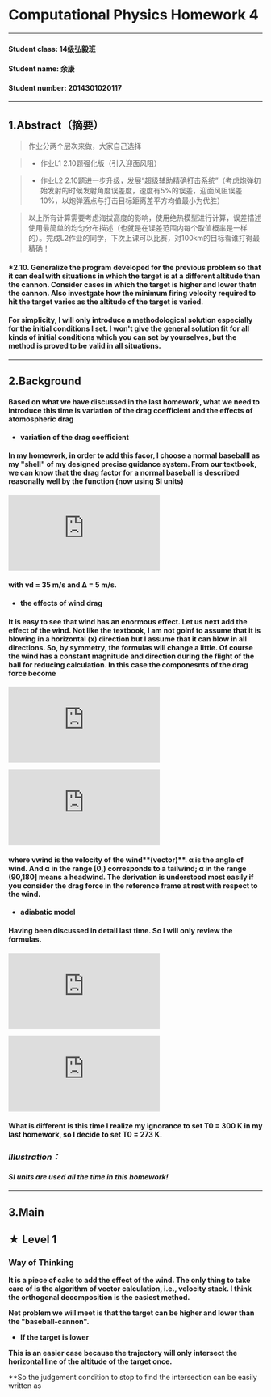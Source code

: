 # Computational Physics Homework 4
***

#### Student class: 14级弘毅班
#### Student name: 余康
#### Student number: 2014301020117
***

## **1.Abstract（摘要）**

> 作业分两个层次来做，大家自己选择

> * 作业L1 2.10题强化版（引入迎面风阻）

> * 作业L2 2.10题进一步升级，发展“超级辅助精确打击系统”（考虑炮弹初始发射的时候发射角度误差度，速度有5%的误差，迎面风阻误差10%，以炮弹落点与打击目标距离差平方均值最小为优胜）

>以上所有计算需要考虑海拔高度的影响，使用绝热模型进行计算，误差描述使用最简单的均匀分布描述（也就是在误差范围内每个取值概率是一样的）。完成L2作业的同学，下次上课可以比赛，对100km的目标看谁打得最精确！

#### *2.10. Generalize the program developed for the previous problem so that it can deal with situations in which the target is at a different altitude than the cannon. Consider cases in which the target is higher and lower thatn the cannon. Also investgate how the minimum firing velocity required to hit the target varies as the altitude of the target is varied.

#### For simplicity, I will only introduce a methodological solution especially for the initial conditions I set. I won't give the general solution fit for all kinds of initial conditions which you can set by yourselves, but the method is proved to be valid in all situations.

***

## **2.Background**

#### Based on what we have discussed in the last homework, what we need to introduce this time is **variation of the drag coefficient** and **the effects of atomospheric drag**

* **variation of the drag coefficient**

#### In my homework, in order to add this facor, I choose a normal baseballl as my "shell" of my designed precise guidance system. From our textbook, we can know that the drag factor for a normal baseball is described reasonally well by the function (now using SI units)

![formula 1](http://latex.codecogs.com/gif.latex?B_2%20%3D%200.0039%20&plus;%20%5Cfrac%7B0.0058%7D%7B1%20&plus;%20exp%5B%28v%20-%20v_d%29%20/%20%5CDelta%5D%29%7D%20%2C)

#### with vd = 35 m/s and Δ = 5 m/s.
             
* **the effects of wind drag**

#### It is easy to see that wind has an enormous effect. Let us next add the effect of the wind. Not like the textbook, I am not goinf to assume that it is blowing in a horizontal (x) direction but I assume that it can blow in all directions. So, by symmetry, the formulas will change a little. Of course the wind has a constant magnitude and direction during the flight of the ball for reducing calculation. In this case the componesnts of the drag force become
     
![formula 2](http://latex.codecogs.com/gif.latex?F_%7Bdrag%2Cx%7D%20%3D%20-%20B_2%20%7C%5Coverrightarrow%7Bv%7D%20-%20%5Coverrightarrow%7Bv%7D_%7Bwind%7D%7C%28v_x%20-%20v_%7Bwind%2Cx%7D%29)             

![formula 3](http://latex.codecogs.com/gif.latex?F_%7Bdrag%2Cy%7D%20%3D%20-%20B_2%20%7C%5Coverrightarrow%7Bv%7D%20-%20%5Coverrightarrow%7Bv%7D_%7Bwind%7D%7C%28v_y%20-%20v_%7Bwind%2Cy%7D%29%2C)
             
#### where vwind is the velocity of the wind**(vector)**. α is the angle of wind. And α in the range [0,) corresponds to a tailwind; α in the range (90,180] means a headwind. The derivation is understood most easily if you consider the drag force in the reference frame at rest with respect to the wind.

* **adiabatic model**

#### Having been discussed in detail last time. So I will only review the formulas.

![formula 3](http://latex.codecogs.com/gif.latex?%5Crho%20%3D%20%5Crho_0%20%281%20-%20%5Cfrac%7Bay%7D%7BT_0%7D%29%20%5E%20%5Calpha%2C)

![formula 4](http://latex.codecogs.com/gif.latex?F%5E%7B*%7D_%7Bdrag%7D%20%3D%20%5Cfrac%7B%5Crho%7D%7B%5Crho_0%7D%20F_%7Bdrag%7D%28y%20%3D%200%29.)

#### What is different is this time I realize my ignorance to set T0 = 300 K in my last homework, so I decide to set T0 = 273 K.

### *Illustration：*

#### *SI units are used all the time in this homework!*

***

## **3.Main**

## ★ Level 1

### Way of Thinking

**It is a piece of cake to add the effect of the wind. The only thing to take care of is the algorithm of vector calculation, i.e., velocity stack. I think the orthogonal decomposition is the easiest method.**

**Net problem we will meet is that the target can be higher and lower than the "baseball-cannon".**

* **If the target is lower**

**This is an easier case because the trajectory will only intersect the horizontal line of the altitude of the target once.**

**So the judgement condition to stop to find the intersection can be easily written as 





             
             
             
             
